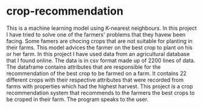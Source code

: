 # crop-recommendation

This is a machine learning model using K-nearest neighbours. In this project I have tried to solve one of the farmers' problems that they havew been facing. Some famers are chocing crops that are not suitable for planting in their farms. This model advices the farmer on the best crop to plant on his or her farm. In this project I have used data from an agricultural database that I found online. The data is in csv format made up of 2200 lines of data. The dataframe contains attributes that are responsible for the recommendation of the best crop to be farmed on a farm. It contains 22 different crops with their respective attributes that were recorded from farms with properties which had the highest harvest. This project is a crop recommendation system that recommends to the farmers the best crops to be croped in their farm. The program speaks to the user.
